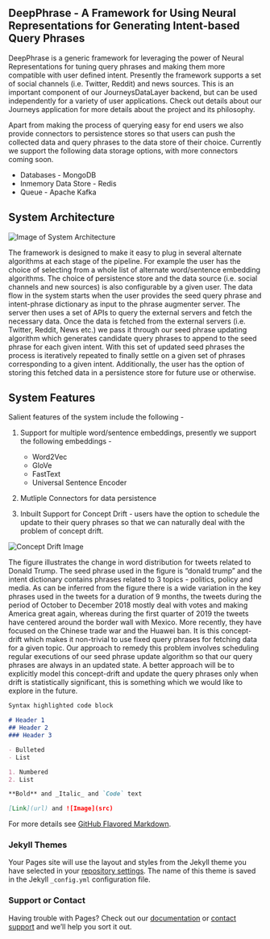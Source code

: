 ## DeepPhrase - A Framework for Using Neural Representations for Generating Intent-based Query Phrases

DeepPhrase is a generic framework for leveraging the power of Neural Representations for tuning query phrases and making them more compatible with user defined intent. Presently the framework supports a set of social channels (i.e. Twitter, Reddit) and news sources.
This is an important component of our JourneysDataLayer backend, but can be used independently for a variety of user applications. Check out details about our Journeys application for more details about the project and its philosophy.

Apart from making the process of querying easy for end users we also provide connectors to persistence stores so that users can push the collected data and query phrases to the data store of their choice. Currently we support the following data storage options, with more connectors coming soon.

  - Databases - MongoDB
  - Inmemory Data Store - Redis
  - Queue - Apache Kafka


## System Architecture

![Image of System Architecture](https://i.ibb.co/k8b8kqL/System-architecture.png)

The framework is designed to make it easy to plug in several alternate algorithms at each stage of the pipeline. For example the user has the choice of selecting from a whole list of alternate word/sentence embedding algorithms. The choice of persistence store and the data source (i.e. social channels and new sources) is also configurable by a given user. The data flow in the system starts when the user provides the seed query phrase and intent-phrase dictionary as input to the phrase augmenter server. The server then uses a set of APIs to query the external servers and fetch the necessary data. Once the data is fetched from the external servers (i.e. Twitter, Reddit, News etc.) we pass it through our seed phrase updating algorithm which generates candidate query phrases to append to the seed phrase for each given intent. With this set of updated seed phrases the process is iteratively repeated to finally settle on a given set of phrases corresponding to a given intent. Additionally, the user has the option of storing this fetched data in a persistence store for future use or otherwise.

## System Features

Salient features of the system include the following - 

1. Support for multiple word/sentence embeddings, presently we support the following embeddings - 
    - Word2Vec
    - GloVe
    - FastText
    - Universal Sentence Encoder
2. Mutliple Connectors for data persistence

3. Inbuilt Support for Concept Drift - users have the option to schedule the update to their query phrases so that we can naturally deal with the problem of concept drift.

![Concept Drift Image](https://i.ibb.co/McRwywP/Trump-Timeline.png)

The figure illustrates the change in word distribution for tweets related to Donald Trump. The seed phrase used in the figure is “donald trump” and the intent dictionary contains phrases related to 3 topics - politics, policy and media. As can be inferred from the figure there is a wide variation in the key phrases used in the tweets for a duration of 9 months, the tweets during the period of October to December 2018 mostly deal with votes and making America great again, whereas during the first quarter of 2019 the tweets have centered around the border wall with Mexico. More recently, they have focused on the Chinese trade war and the Huawei ban. It is this concept-drift which makes it non-trivial to use fixed query phrases for fetching data for a given topic. Our approach to remedy this problem involves scheduling regular executions of our seed phrase update algorithm so that our query phrases are always in an updated state. A better approach will be to explicitly model this concept-drift and update the query phrases only when drift is statistically significant, this is something which we would like to explore in the future.


```markdown
Syntax highlighted code block

# Header 1
## Header 2
### Header 3

- Bulleted
- List

1. Numbered
2. List

**Bold** and _Italic_ and `Code` text

[Link](url) and ![Image](src)
```

For more details see [GitHub Flavored Markdown](https://guides.github.com/features/mastering-markdown/).

### Jekyll Themes

Your Pages site will use the layout and styles from the Jekyll theme you have selected in your [repository settings](https://github.com/opennlp/DeepPhrase/settings). The name of this theme is saved in the Jekyll `_config.yml` configuration file.

### Support or Contact

Having trouble with Pages? Check out our [documentation](https://help.github.com/categories/github-pages-basics/) or [contact support](https://github.com/contact) and we’ll help you sort it out.
